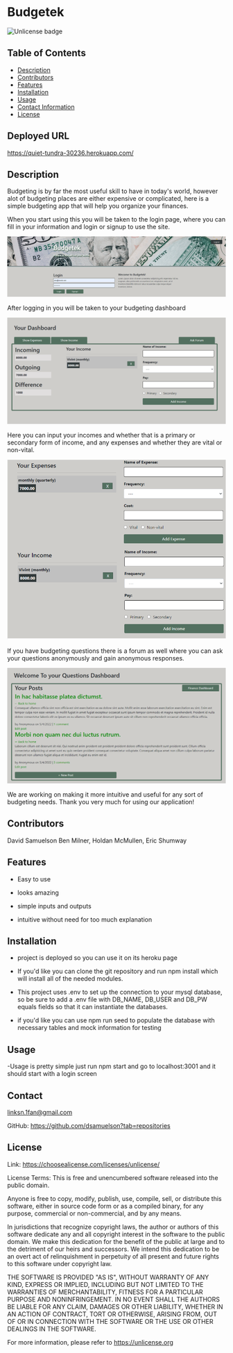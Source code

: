 # Budgetek

![Unlicense badge](https://img.shields.io/badge/License-Unlicense-success)

## Table of Contents

-   [Description](#description)
-   [Contributors](#contributors)
-   [Features](#features)
-   [Installation](#installation)
-   [Usage](#usage)
-   [Contact Information](#contact)
-   [License](#license)

## Deployed URL

https://quiet-tundra-30236.herokuapp.com/

## Description

Budgeting is by far the most useful skill to have in today's world, however alot of budgeting places are either expensive or complicated, here is a simple budgeting app that will help you organize your finances.

When you start using this you will be taken to the login page, where you can fill in your information and login or signup to use the site.

![login page](/assets/images/login-page.png)

After logging in you will be taken to your budgeting dashboard

![main dashboard](/assets/images/main-page.png)

Here you can input your incomes and whether that is a primary or secondary form of income, and any expenses and whether they are vital or non-vital.

![expenses and incomes](/assets/images/expense-income.png)

If you have budgeting questions there is a forum as well where you can ask your questions anonymously and gain anonymous responses.

![forum page](/assets/images/forum-dash.png)

We are working on making it more intuitive and useful for any sort of budgeting needs. Thank you very much for using our application!

## Contributors

David Samuelson
Ben Milner, Holdan McMullen, Eric Shumway

## Features

-   Easy to use

-   looks amazing

-   simple inputs and outputs

-   intuitive without need for too much explanation

## Installation

-   project is deployed so you can use it on its heroku page

-   If you'd like you can clone the git repository and run npm install which will install all of the needed modules.

-   This project uses .env to set up the connection to your mysql database, so be sure to add a .env file with DB_NAME, DB_USER and DB_PW equals fields so that it can instantiate the databases.

-   if you'd like you can use npm run seed to populate the database with necessary tables and mock information for testing

## Usage

-Usage is pretty simple just run npm start and go to localhost:3001 and it should start with a login screen

## Contact

linksn.1fan@gmail.com

GitHub: https://github.com/dsamuelson?tab=repositories

## License

Link: https://choosealicense.com/licenses/unlicense/

License Terms:
This is free and unencumbered software released into the public domain.

Anyone is free to copy, modify, publish, use, compile, sell, or
distribute this software, either in source code form or as a compiled
binary, for any purpose, commercial or non-commercial, and by any
means.

In jurisdictions that recognize copyright laws, the author or authors
of this software dedicate any and all copyright interest in the
software to the public domain. We make this dedication for the benefit
of the public at large and to the detriment of our heirs and
successors. We intend this dedication to be an overt act of
relinquishment in perpetuity of all present and future rights to this
software under copyright law.

THE SOFTWARE IS PROVIDED "AS IS", WITHOUT WARRANTY OF ANY KIND,
EXPRESS OR IMPLIED, INCLUDING BUT NOT LIMITED TO THE WARRANTIES OF
MERCHANTABILITY, FITNESS FOR A PARTICULAR PURPOSE AND NONINFRINGEMENT.
IN NO EVENT SHALL THE AUTHORS BE LIABLE FOR ANY CLAIM, DAMAGES OR
OTHER LIABILITY, WHETHER IN AN ACTION OF CONTRACT, TORT OR OTHERWISE,
ARISING FROM, OUT OF OR IN CONNECTION WITH THE SOFTWARE OR THE USE OR
OTHER DEALINGS IN THE SOFTWARE.

For more information, please refer to <https://unlicense.org>
